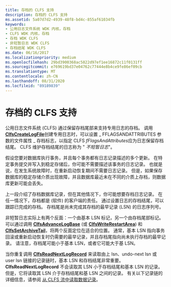 ```yaml
---
title: 存档的 CLFS 支持
description: 存档的 CLFS 支持
ms.assetid: 5a07d7d2-4939-48f8-bd4c-855af61034fb
keywords:
- 公用日志文件系统 WDK 内核，存档
- CLFS WDK 内核，存档
- 存档 WDK CLFS
- 非短暂日志 WDK CLFS
- 存档结尾 WDK CLFS
ms.date: 06/16/2017
ms.localizationpriority: medium
ms.openlocfilehash: 29bd3900368ac5822d97ef1ee16872c11f0131ff
ms.sourcegitcommit: e769619bd37e04762c77444e8b4ce9fe86ef09cb
ms.translationtype: MT
ms.contentlocale: zh-CN
ms.lasthandoff: 08/31/2020
ms.locfileid: "89189839"
---
```

# <a name="clfs-support-for-archiving"></a>存档的 CLFS 支持





公用日志文件系统 (CLFS) 通过保留存档尾部来支持专用日志的存档。 调用[**ClfsCreateLogFile**](/windows-hardware/drivers/ddi/wdm/nf-wdm-clfscreatelogfile)创建专用日志时，可以设置 \_ FFLAGSANDATTRIBUTES 参数的文件属性 \_ 存档标志，以指定 CLFS *fFlagsAndAttributes*应为日志保留存档结尾。 CLFS 维护存档结尾的日志称为 " *不短暂日志*"。

假设您要对数据库执行事务，并且每个事务都有日志记录描述的多个更新。 在特定事务提交并写入到稳定存储后，你可能不需要描述该事务的日志记录。 也就是说，在发生系统故障时，在重新启动恢复期间不需要日志记录。 但是，如果保存数据库的稳定存储介质出现故障，并且数据库最近未在不同的介质上存档，则数据库更新可能会丢失。

上一段介绍了存档数据库记录，但在其他情况下，你可能想要存档日志记录。 在任一情况下，存档都是 (软件) 的客户端的责任。 通过设置日志的存档结尾，可以跟踪已完成的存档。 存档尾是尚未完成其存档的最早记录 (LSN) 的日志序列号。

非短暂日志实际上有两个反面：一个由基本 LSN 标记，另一个由存档尾部标记。 可以通过调用 [**ClfsAdvanceLogBase**](/windows-hardware/drivers/ddi/wdm/nf-wdm-clfsadvancelogbase) (或 [**ClfsWriteRestartArea**](/windows-hardware/drivers/ddi/wdm/nf-wdm-clfswriterestartarea)) 和 [**ClfsSetArchiveTail**](/windows-hardware/drivers/ddi/wdm/nf-wdm-clfssetarchivetail)，将两个反面定位在适合的位置。 通常，基本 LSN 指向事务回滚或重新启动恢复时仍需要的最早记录，并且存档尾指向尚未执行存档的最早记录。 请注意，存档尾可能小于基本 LSN，或者它可能大于基 LSN。

当你重复调用 [**ClfsReadNextLogRecord**](/windows-hardware/drivers/ddi/wdm/nf-wdm-clfsreadnextlogrecord) 来读取由上 lsn、undo-next lsn 或 user lsn 链接的记录链时，基本 LSN 和存档结尾非常重要。 **ClfsReadNextLogRecord** 不会读取其 LSN 小于存档结尾和基本 LSN 的记录。 但是，它将读取其 LSN 介于存档结尾和基 LSN 之间的记录。 有关以下记录链的详细信息，请参阅 [从 CLFS 流中读取数据记录](reading-data-records-from-a-clfs-stream.md)。

 

